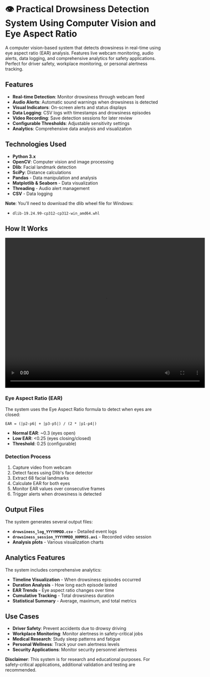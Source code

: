 # 👁️ Practical Drowsiness Detection System Using Computer Vision and Eye Aspect Ratio
A computer vision-based system that detects drowsiness in real-time using eye aspect ratio (EAR) analysis. Features live webcam monitoring, audio alerts, data logging, and comprehensive analytics for safety applications. Perfect for driver safety, workplace monitoring, or personal alertness tracking.

## Features
- **Real-time Detection**: Monitor drowsiness through webcam feed
- **Audio Alerts**: Automatic sound warnings when drowsiness is detected
- **Visual Indicators**: On-screen alerts and status displays
- **Data Logging**: CSV logs with timestamps and drowsiness episodes
- **Video Recording**: Save detection sessions for later review
- **Configurable Thresholds**: Adjustable sensitivity settings
- **Analytics**: Comprehensive data analysis and visualization

## Technologies Used
- **Python 3.x**
- **OpenCV**: Computer vision and image processing
- **Dlib**: Facial landmark detection
- **SciPy**: Distance calculations
- **Pandas** - Data manipulation and analysis
- **Matplotlib & Seaborn** - Data visualization
- **Threading** - Audio alert management
- **CSV** - Data logging

**Note**: You'll need to download the dlib wheel file for Windows:
- `dlib-19.24.99-cp312-cp312-win_amd64.whl`

## How It Works

<video width="640" height="480" controls>
  <source src="Demo/drowsiness_session.mp4" type="video/mp4">
  Your browser does not support the video tag.
</video>

### Eye Aspect Ratio (EAR)
The system uses the Eye Aspect Ratio formula to detect when eyes are closed:
```
EAR = (|p2-p6| + |p3-p5|) / (2 * |p1-p4|)
```
- **Normal EAR**: ~0.3 (eyes open)
- **Low EAR**: <0.25 (eyes closing/closed)
- **Threshold**: 0.25 (configurable)

### Detection Process
1. Capture video from webcam
2. Detect faces using Dlib's face detector
3. Extract 68 facial landmarks
4. Calculate EAR for both eyes
5. Monitor EAR values over consecutive frames
6. Trigger alerts when drowsiness is detected

## Output Files
The system generates several output files:

- **`drowsiness_log_YYYYMMDD.csv`** - Detailed event logs
- **`drowsiness_session_YYYYMMDD_HHMMSS.avi`** - Recorded video session
- **Analysis plots** - Various visualization charts

## Analytics Features
The system includes comprehensive analytics:

- **Timeline Visualization** - When drowsiness episodes occurred
- **Duration Analysis** - How long each episode lasted
- **EAR Trends** - Eye aspect ratio changes over time
- **Cumulative Tracking** - Total drowsiness duration
- **Statistical Summary** - Average, maximum, and total metrics

## Use Cases
- **Driver Safety**: Prevent accidents due to drowsy driving
- **Workplace Monitoring**: Monitor alertness in safety-critical jobs
- **Medical Research**: Study sleep patterns and fatigue
- **Personal Wellness**: Track your own alertness levels
- **Security Applications**: Monitor security personnel alertness

**Disclaimer**: This system is for research and educational purposes. For safety-critical applications, additional validation and testing are recommended.
